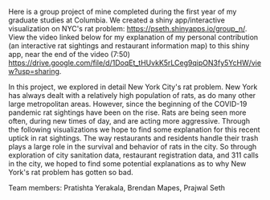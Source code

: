 Here is a group project of mine completed during the first year of my graduate studies at Columbia. We created a shiny app/interactive visualization on NYC's rat problem:  https://pseth.shinyapps.io/group_n/. View the video linked below for my explanation of my personal contribution (an interactive rat sightings and restaurant information map) to this shiny app, near the end of the video (7:50) https://drive.google.com/file/d/1DoqEt_tHUvkK5rLCeg9qipON3fy5YcHW/view?usp=sharing. 

In this project, we explored in detail New York City's rat problem. New York has always dealt with a relatively high population of rats, as do many other large metropolitan areas. However, since the beginning of the COVID-19 pandemic rat sightings have been on the rise. Rats are being seen more often, during new times of day, and are acting more aggressive. Through the following visualizations we hope to find some explanation for this recent uptick in rat sightings. The way restaurants and residents handle their trash plays a large role in the survival and behavior of rats in the city. So through exploration of city sanitation data, restaurant registration data, and 311 calls in the city, we hoped to find some potential explanations as to why New York's rat problem has gotten so bad.

Team members: Pratishta Yerakala, Brendan Mapes, Prajwal Seth
